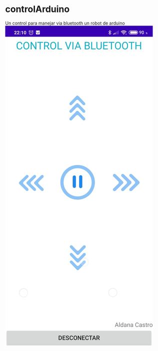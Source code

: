 # controlArduino
Un control para manejar via bluetooth un robot de arduino
![alt text](image/FrontEnd.jpeg)
